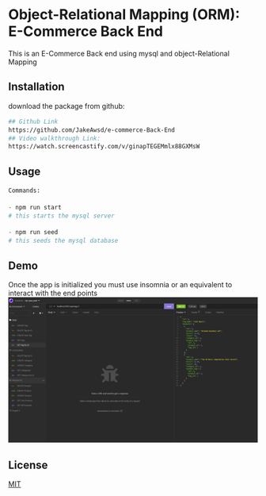 # Object-Relational Mapping (ORM): E-Commerce Back End

This is an E-Commerce Back end using mysql and object-Relational Mapping 

## Installation

download the package from github: 
```bash
## Github Link
https://github.com/JakeAwsd/e-commerce-Back-End
## Video walkthrough Link: 
https://watch.screencastify.com/v/ginapTEGEMmlx88GXMsW
```

## Usage

```python
Commands: 

- npm run start
# this starts the mysql server

- npm run seed
# this seeds the mysql database

```

## Demo
Once the app is initialized you must use insomnia or an equivalent to interact with the end points
![Once the app is initialized you must use insomnia or an equivalent to interact with the end points](./assets/Screenshot%202022-06-12%20223439.png)



## License
[MIT](https://choosealicense.com/licenses/mit/)